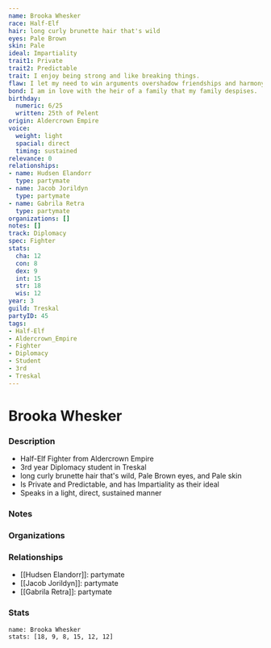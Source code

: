 ```yaml
---
name: Brooka Whesker
race: Half-Elf
hair: long curly brunette hair that's wild
eyes: Pale Brown
skin: Pale
ideal: Impartiality
trait1: Private
trait2: Predictable
trait: I enjoy being strong and like breaking things.
flaw: I let my need to win arguments overshadow friendships and harmony.
bond: I am in love with the heir of a family that my family despises.
birthday:
  numeric: 6/25
  written: 25th of Pelent
origin: Aldercrown Empire
voice:
  weight: light
  spacial: direct
  timing: sustained
relevance: 0
relationships:
- name: Hudsen Elandorr
  type: partymate
- name: Jacob Jorildyn
  type: partymate
- name: Gabrila Retra
  type: partymate
organizations: []
notes: []
track: Diplomacy
spec: Fighter
stats:
  cha: 12
  con: 8
  dex: 9
  int: 15
  str: 18
  wis: 12
year: 3
guild: Treskal
partyID: 45
tags:
- Half-Elf
- Aldercrown_Empire
- Fighter
- Diplomacy
- Student
- 3rd
- Treskal
---
```

# Brooka Whesker
### Description
- Half-Elf Fighter from Aldercrown Empire
- 3rd year Diplomacy student in Treskal
- long curly brunette hair that's wild, Pale Brown eyes, and Pale skin
- Is Private and Predictable, and has Impartiality as their ideal
- Speaks in a light, direct, sustained manner

### Notes

### Organizations

### Relationships
- [[Hudsen Elandorr]]: partymate
- [[Jacob Jorildyn]]: partymate
- [[Gabrila Retra]]: partymate

### Stats
```statblock
name: Brooka Whesker
stats: [18, 9, 8, 15, 12, 12]
```